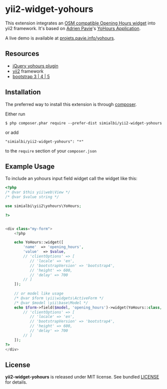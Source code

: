 # yii2-widget-yohours

This extension integrates an [OSM compatible Opening Hours widget](https://wiki.openstreetmap.org/wiki/Key:opening_hours)
into yii2 framework. It's based on [Adrien Pavie](https://github.com/PanierAvide)'s 
[YoHours Application](http://projets.pavie.info/yohours/).

A live demo is available at [projets.pavie.info/yohours](http://projets.pavie.info/yohours/).

## Resources
 * [jQuery yohours plugin](https://github.com/simialbi/jquery-yohours)
 * [yii2](https://github.com/yiisoft/yii2) framework
 * [bootstrap 3 | 4 | 5](https://getbootstrap.com)

## Installation 

The preferred way to install this extension is through [composer](http://getcomposer.org/download/).

Either run

```
$ php composer.phar require --prefer-dist simialbi/yii2-widget-yohours
```

or add 

```
"simialbi/yii2-widget-yohours": "*"
```

to the ```require``` section of your `composer.json`

## Example Usage

To include an yohours input field widget call the widget like this:

````php
<?php
/* @var $this yii\web\View */
/* @var $value string */

use simialbi\yii2\yohours\YoHours;
    
?>


<div class="my-form">
    <?php

    echo YoHours::widget([
        'name'  => 'opening_hours',
        'value'  => $value,
        // 'clientOptions' => [
           // 'locale' => 'en',
           // 'bootstrapVersion' => 'bootstrap4',
           // 'height' => 600,
           // 'delay' => 700
        // ]
    ]);
    
    // or model like usage
    /* @var $form \yii\widgets\ActiveForm */
    /* @var $model \yii\base\Model */
    echo $form->field($model, 'opening_hours')->widget(YoHours::class, [
        // 'clientOptions' => [
           // 'locale' => 'en',
           // 'bootstrapVersion' => 'bootstrap4',
           // 'height' => 600,
           // 'delay' => 700
        // ]
    ]);
?>
</div>

````

## License

**yii2-widget-yohours** is released under MIT license. See bundled [LICENSE](LICENSE) for details.
